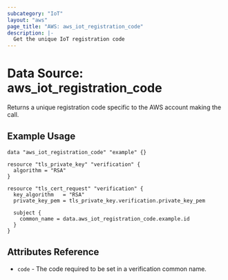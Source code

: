 ```yaml
---
subcategory: "IoT"
layout: "aws"
page_title: "AWS: aws_iot_registration_code"
description: |-
  Get the unique IoT registration code
---
```


# Data Source: aws_iot_registration_code

Returns a unique registration code specific to the AWS account making the call.

## Example Usage

```hcl
data "aws_iot_registration_code" "example" {}

resource "tls_private_key" "verification" {
  algorithm = "RSA"
}

resource "tls_cert_request" "verification" {
  key_algorithm   = "RSA"
  private_key_pem = tls_private_key.verification.private_key_pem

  subject {
    common_name = data.aws_iot_registration_code.example.id
  }
}
```

## Attributes Reference
* `code` - The code required to be set in a verification common name.
